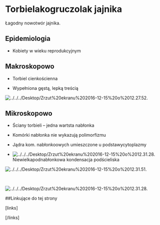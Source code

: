 # Torbielakogruczolak jajnika

Łagodny nowotwór jajnika.



## Epidemiologia

- Kobiety w wieku reprodukcyjnym



## Makroskopowo

- Torbiel cienkościenna

- Wypełniona gęstą, lepką treścią

![../../../Desktop/Zrzut%20ekranu%202016-12-15%20o%2012.27.52.](img/4_clip_image002.png)



## Mikroskopowo

- Ściany torbieli – jedna wartsta nabłonka

- Komórki nabłonka nie wykazują polimorfizmu

- Jądra kom. nabłonkoowych umieszczone u podstawycytoplazmy

- ![../../../Desktop/Zrzut%20ekranu%202016-12-15%20o%2012.31.28.](file:////Users/teofil/Library/Group%20Containers/UBF8T346G9.Office/msoclip1/01/clip_image004.png)Niewielkapodnabłonkowa kondensacja podścieliska

![../../../Desktop/Zrzut%20ekranu%202016-12-15%20o%2012.31.51.](img/2_clip_image006.png)

 

![../../../Desktop/Zrzut%20ekranu%202016-12-15%20o%2012.31.28.](img/1_clip_image007.png)



##Linkujące do tej strony

[links]


[/links]











